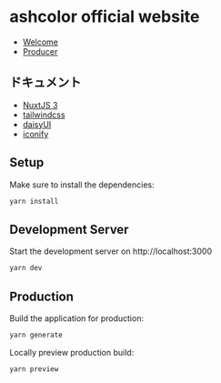 # ashcolor official website

-   [Welcome](https://ashcolor.work/welcome)
-   [Producer](https://ashcolor.work)

## ドキュメント

-   [NuxtJS 3](https://nuxt.com/)
-   [tailwindcss](https://tailwindcss.com/)
-   [daisyUI](https://daisyui.com/)
-   [iconify](https://iconify.design/)

## Setup

Make sure to install the dependencies:

```bash
yarn install
```

## Development Server

Start the development server on http://localhost:3000

```bash
yarn dev
```

## Production

Build the application for production:

```bash
yarn generate
```

Locally preview production build:

```bash
yarn preview
```
